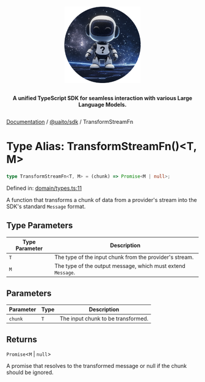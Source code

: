 <div style="display:flex; flex-direction:column; align-items:center;">
<p align="center">
  <img src="../UAITO.png" alt="UAITO Logo" width="200"/>
</p>

<p align="center">
  <strong>A unified TypeScript SDK for seamless interaction with various Large Language Models.</strong>
</p>
</div>

[Documentation](README.md) / [@uaito/sdk](@uaito.sdk.md) / TransformStreamFn

# Type Alias: TransformStreamFn()\<T, M\>

```ts
type TransformStreamFn<T, M> = (chunk) => Promise<M | null>;
```

Defined in: [domain/types.ts:11](https://github.com/elribonazo/uaito/blob/da3c3d501590ce3df6d04b765a1a97716886b610/packages/sdk/src/domain/types.ts#L11)

A function that transforms a chunk of data from a provider's stream into the SDK's standard `Message` format.

## Type Parameters

| Type Parameter | Description |
| ------ | ------ |
| `T` | The type of the input chunk from the provider's stream. |
| `M` | The type of the output message, which must extend `Message`. |

## Parameters

| Parameter | Type | Description |
| ------ | ------ | ------ |
| `chunk` | `T` | The input chunk to be transformed. |

## Returns

`Promise`\<`M` \| `null`\>

A promise that resolves to the transformed message or null if the chunk should be ignored.
